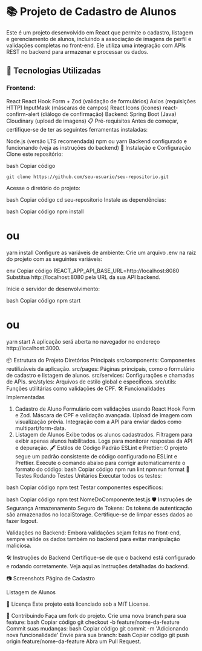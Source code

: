 # 📚 Projeto de Cadastro de Alunos
Este é um projeto desenvolvido em React que permite o cadastro, listagem e gerenciamento de alunos, incluindo a associação de imagens de perfil e validações completas no front-end. Ele utiliza uma integração com APIs REST no backend para armazenar e processar os dados.

## 🚀 Tecnologias Utilizadas
### **Frontend:**
React
React Hook Form + Zod (validação de formulários)
Axios (requisições HTTP)
InputMask (máscaras de campos)
React Icons (ícones)
react-confirm-alert (diálogo de confirmação)
Backend:
Spring Boot (Java)
Cloudinary (upload de imagens)
📋 Pré-requisitos
Antes de começar, certifique-se de ter as seguintes ferramentas instaladas:

Node.js (versão LTS recomendada)
npm ou yarn
Backend configurado e funcionando (veja as instruções do backend)
🔧 Instalação e Configuração
Clone este repositório:

bash
Copiar código
```
git clone https://github.com/seu-usuario/seu-repositorio.git
```
Acesse o diretório do projeto:

bash
Copiar código
cd seu-repositorio
Instale as dependências:

bash
Copiar código
npm install
# ou
yarn install
Configure as variáveis de ambiente:
Crie um arquivo .env na raiz do projeto com as seguintes variáveis:

env
Copiar código
REACT_APP_API_BASE_URL=http://localhost:8080
Substitua http://localhost:8080 pela URL da sua API backend.

Inicie o servidor de desenvolvimento:

bash
Copiar código
npm start
# ou
yarn start
A aplicação será aberta no navegador no endereço http://localhost:3000.

📦 Estrutura do Projeto
Diretórios Principais
src/components: Componentes reutilizáveis da aplicação.
src/pages: Páginas principais, como o formulário de cadastro e listagem de alunos.
src/services: Configurações e chamadas de APIs.
src/styles: Arquivos de estilo global e específicos.
src/utils: Funções utilitárias como validações de CPF.
🛠️ Funcionalidades Implementadas
1. Cadastro de Aluno
Formulário com validações usando React Hook Form e Zod.
Máscara de CPF e validação avançada.
Upload de imagem com visualização prévia.
Integração com a API para enviar dados como multipart/form-data.
2. Listagem de Alunos
Exibe todos os alunos cadastrados.
Filtragem para exibir apenas alunos habilitados.
Logs para monitorar respostas da API e depuração.
🖋️ Estilos de Código
Padrão ESLint e Prettier:
O projeto segue um padrão consistente de código configurado no ESLint e Prettier.
Execute o comando abaixo para corrigir automaticamente o formato do código:
bash
Copiar código
npm run lint
npm run format
🧪 Testes
Rodando Testes Unitários
Executar todos os testes:

bash
Copiar código
npm test
Testar componentes específicos:

bash
Copiar código
npm test NomeDoComponente.test.js
🛡️ Instruções de Segurança
Armazenamento Seguro de Tokens:
Os tokens de autenticação são armazenados no localStorage. Certifique-se de limpar esses dados ao fazer logout.

Validações no Backend:
Embora validações sejam feitas no front-end, sempre valide os dados também no backend para evitar manipulação maliciosa.

🛠️ Instruções do Backend
Certifique-se de que o backend está configurado e rodando corretamente.
Veja aqui as instruções detalhadas do backend.

📷 Screenshots
Página de Cadastro

Listagem de Alunos

📜 Licença
Este projeto está licenciado sob a MIT License.

🤝 Contribuindo
Faça um fork do projeto.
Crie uma nova branch para sua feature:
bash
Copiar código
git checkout -b feature/nome-da-feature
Commit suas mudanças:
bash
Copiar código
git commit -m 'Adicionando nova funcionalidade'
Envie para sua branch:
bash
Copiar código
git push origin feature/nome-da-feature
Abra um Pull Request.
